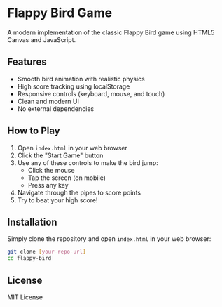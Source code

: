 # Flappy Bird Game

A modern implementation of the classic Flappy Bird game using HTML5 Canvas and JavaScript.

## Features

- Smooth bird animation with realistic physics
- High score tracking using localStorage
- Responsive controls (keyboard, mouse, and touch)
- Clean and modern UI
- No external dependencies

## How to Play

1. Open `index.html` in your web browser
2. Click the "Start Game" button
3. Use any of these controls to make the bird jump:
   - Click the mouse
   - Tap the screen (on mobile)
   - Press any key
4. Navigate through the pipes to score points
5. Try to beat your high score!

## Installation

Simply clone the repository and open `index.html` in your web browser:

```bash
git clone [your-repo-url]
cd flappy-bird
```

## License

MIT License 